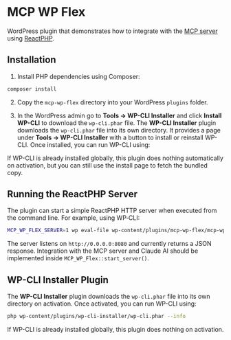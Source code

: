 # MCP WP Flex

WordPress plugin that demonstrates how to integrate with the [MCP server](https://github.com/php-mcp/server) using [ReactPHP](https://reactphp.org/).

## Installation

1. Install PHP dependencies using Composer:

```bash
composer install
```

2. Copy the `mcp-wp-flex` directory into your WordPress `plugins` folder.

5. In the WordPress admin go to **Tools → WP-CLI Installer** and click **Install WP-CLI** to download the `wp-cli.phar` file.
The **WP-CLI Installer** plugin downloads the `wp-cli.phar` file into its own directory. It provides a page under **Tools → WP-CLI Installer** with a button to install or reinstall WP-CLI. Once installed, you can run WP-CLI using:

If WP-CLI is already installed globally, this plugin does nothing automatically on activation, but you can still use the install page to fetch the bundled copy.

## Running the ReactPHP Server

The plugin can start a simple ReactPHP HTTP server when executed from the command line. For example, using WP‑CLI:

```bash
MCP_WP_FLEX_SERVER=1 wp eval-file wp-content/plugins/mcp-wp-flex/mcp-wp-flex.php
```

The server listens on `http://0.0.0.0:8080` and currently returns a JSON response. Integration with the MCP server and Claude AI should be implemented inside `MCP_WP_Flex::start_server()`.
## WP-CLI Installer Plugin

The **WP-CLI Installer** plugin downloads the `wp-cli.phar` file into its own directory on activation. Once activated, you can run WP-CLI using:

```bash
php wp-content/plugins/wp-cli-installer/wp-cli.phar --info
```

If WP-CLI is already installed globally, this plugin does nothing on activation.
